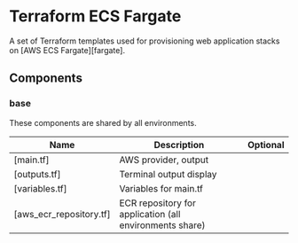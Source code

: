 # Terraform ECS Fargate

A set of Terraform templates used for provisioning web application stacks on [AWS ECS Fargate][fargate].

## Components

### base

These components are shared by all environments.

| Name | Description | Optional |
|------|-------------|:---:|
| [main.tf] | AWS provider, output |  |
| [outputs.tf] | Terminal output display  |  |
| [variables.tf] | Variables for main.tf  |  |
| [aws_ecr_repository.tf] | ECR repository for application (all environments share)  |  ||
